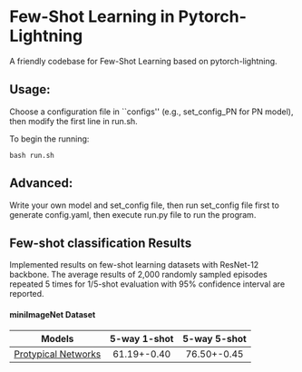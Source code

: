 # Few-Shot Learning in Pytorch-Lightning
A friendly codebase for Few-Shot Learning based on pytorch-lightning.


## Usage:
Choose a configuration file in ``configs'' (e.g., set_config_PN for PN model), then modify the first line in run.sh.

To begin the running:

`bash run.sh`

## Advanced:

Write your own model and set_config file, then run set_config file first to generate config.yaml, then execute run.py file to run the program.

## Few-shot classification Results
Implemented results on few-shot learning datasets with ResNet-12 backbone. The average results of 2,000 randomly sampled episodes repeated 5 times for 1/5-shot evaluation with 95% confidence interval are reported.

#### miniImageNet Dataset

|Models|5-way 1-shot|5-way 5-shot|
|:----:|:----:|:----:|
|[Protypical Networks](https://arxiv.org/abs/1703.05175)|61.19+-0.40 |  76.50+-0.45| 
